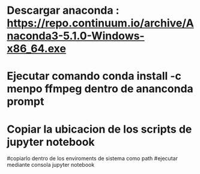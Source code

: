 # Descargar anaconda : https://repo.continuum.io/archive/Anaconda3-5.1.0-Windows-x86_64.exe
# Ejecutar comando **conda install -c menpo ffmpeg** dentro de ananconda prompt
# Copiar la ubicacion de los scripts de jupyter notebook
#copiarlo dentro de los enviroments de sistema como path
#ejecutar mediante consola jupyter notebook

